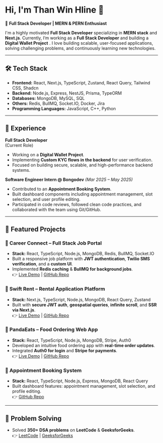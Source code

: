 # Hi, I'm Than Win Hline 👋  

🚀 **Full Stack Developer | MERN & PERN Enthusiast**  

I'm a highly motivated **Full Stack Developer** specializing in **MERN stack** and **Next.js**. Currently, I’m working as a **Full Stack Developer** and building a **Digital Wallet Project** .
I love building scalable, user-focused applications, solving challenging problems, and continuously learning new technologies.  

---

## 🛠️ Tech Stack  

- **Frontend:** React, Next.js, TypeScript, Zustand, React Query, Tailwind CSS, Shadcn  
- **Backend:** Node.js, Express, NestJS, Prisma, TypeORM  
- **Databases:** MongoDB, MySQL, SQL  
- **Others:** Redis, BullMQ, Socket.IO, Docker, Jira  
- **Programming Languages:** JavaScript, C++, Python  

---

## 💼 Experience  

**Full Stack Developer**  
(Current Role)  
- Working on a **Digital Wallet Project**.  
- Implementing **Custom KYC flows in the backend** for user verification.  
- Focused on building secure, scalable, and high-performance backend systems.  

**Software Engineer Intern @ Bongodev** *(Mar 2025 – May 2025)*  
- Contributed to an **Appointment Booking System**.  
- Built dashboard components including appointment management, slot selection, and user profile editing.  
- Participated in code reviews, followed clean code practices, and collaborated with the team using Git/GitHub.  

---

## 📂 Featured Projects  

### 🔹 Career Connect – Full Stack Job Portal  
- **Stack:** React, TypeScript, Node.js, MongoDB, Redis, BullMQ, Socket.IO  
- Built a responsive job platform with **JWT authentication**, **Twilio SMS verification**, and a **custom UI**.  
- Implemented **Redis caching** & **BullMQ for background jobs**.  
👉 [Live Demo](https://career-connect-frontend-1kvx.onrender.com/) | [GitHub Repo](https://github.com/thanwin84/career-connect)  

### 🔹 Swift Rent – Rental Application Platform  
- **Stack:** Next.js, TypeScript, Node.js, MongoDB, React Query, Zustand  
- Built with **secure JWT auth**, **geospatial queries**, **infinite scroll**, and **SSR via Next.js**.  
👉 [Live Demo](https://rental-gold.vercel.app/) | [GitHub Repo](https://github.com/thanwin84/rental)  

### 🔹 PandaEats – Food Ordering Web App  
- **Stack:** React, TypeScript, Node.js, MongoDB, Stripe, Auth0  
- Developed an intuitive food ordering app with **real-time order updates**.  
- Integrated **Auth0 for login** and **Stripe for payments**.  
👉 [Live Demo](https://mern-pandaeats-frontend.onrender.com/) | [GitHub Repo](https://github.com/thanwin84/pandaeats-frontend)  

### 🔹 Appointment Booking System  
- **Stack:** React, TypeScript, Node.js, Express, MongoDB, React Query  
- Built dashboard features: appointment management, slot selection, and profile editing.  
👉 [GitHub Repo](#)  

---

## 🧩 Problem Solving  

- Solved **350+ DSA problems** on **LeetCode** & **GeeksforGeeks**.  
👉 [LeetCode](https://leetcode.com/u/thanwinhline84/) | [GeeksforGeeks](https://www.geeksforgeeks.org/user/thanwinhline84/)  

